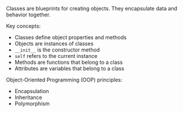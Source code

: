 Classes are blueprints for creating objects. They encapsulate data and behavior together.

Key concepts:
- Classes define object properties and methods
- Objects are instances of classes
- `__init__` is the constructor method
- `self` refers to the current instance
- Methods are functions that belong to a class
- Attributes are variables that belong to a class

Object-Oriented Programming (OOP) principles:
- Encapsulation
- Inheritance
- Polymorphism 